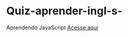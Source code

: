 # Quiz-aprender-ingl-s-
Aprendendo  JavaScript 
[Acesse aqui](https://quiz-aprender-ingl-s-patricia-silva01.vercel.app/)
